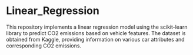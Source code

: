 # Linear_Regression

This repository implements a linear regression model using the scikit-learn library to predict CO2 emissions based on vehicle features. The dataset is obtained from Kaggle, providing information on various car attributes and corresponding CO2 emissions.
